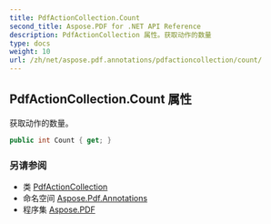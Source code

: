 ```yaml
---
title: PdfActionCollection.Count
second_title: Aspose.PDF for .NET API Reference
description: PdfActionCollection 属性。获取动作的数量
type: docs
weight: 10
url: /zh/net/aspose.pdf.annotations/pdfactioncollection/count/
---
```

## PdfActionCollection.Count 属性

获取动作的数量。

```csharp
public int Count { get; }
```

### 另请参阅

* 类 [PdfActionCollection](../)
* 命名空间 [Aspose.Pdf.Annotations](../../../aspose.pdf.annotations/)
* 程序集 [Aspose.PDF](../../../)